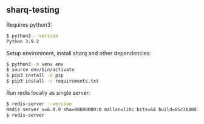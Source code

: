 ## sharq-testing

Requires python3:

```sh
$ python3 --version
Python 3.9.2
```

Setup environment, install sharq and other dependencies:

```sh
$ python3 -m venv env
$ source env/bin/activate
$ pip3 install -U pip
$ pip3 install -r requirements.txt
```

Run redis locally as single server:

```sh
$ redis-server --version
Redis server v=6.0.9 sha=00000000:0 malloc=libc bits=64 build=85c36b8d70a68649
$ redis-server
```
